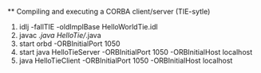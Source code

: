 ** Compiling and executing a CORBA client/server (TIE-sytle)

1. idlj -fallTIE -oldImplBase HelloWorldTie.idl
2. javac *.java HelloTie/*.java
3. start orbd -ORBInitialPort 1050
4. start java HelloTieServer -ORBInitialPort 1050 -ORBInitialHost localhost 
5. java HelloTieClient -ORBInitialPort 1050 -ORBInitialHost localhost
